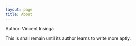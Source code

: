```yaml
---
layout: page
title: About
---
```


Author: Vincent Insinga

This is shall remain until its author learns to write more aptly.
